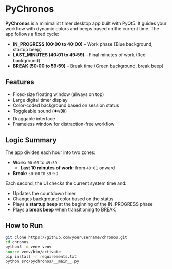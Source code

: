 # PyChronos

**PyChronos** is a minimalist timer desktop app built with PyQt5. It guides your workflow with dynamic colors and beeps based on the current time. The app follows a fixed cycle:

- **IN_PROGRESS (00:00 to 40:00)** – Work phase (Blue background, startup beep)
- **LAST_MINUTES (40:01 to 49:59)** – Final minutes of work (Red background)
- **BREAK (50:00 to 59:59)** – Break time (Green background, break beep)

## Features

- Fixed-size floating window (always on top)
- Large digital timer display
- Color-coded background based on session status
- Toggleable sound (🔊/🔇)
- Draggable interface
- Frameless window for distraction-free workflow

## Logic Summary

The app divides each hour into two zones:

- **Work:** `00:00` to `49:59`
  - **Last 10 minutes of work:** from `40:01` onward
- **Break:** `50:00` to `59:59`

Each second, the UI checks the current system time and:
- Updates the countdown timer
- Changes background color based on the status
- Plays a **startup beep** at the beginning of the IN_PROGRESS phase
- Plays a **break beep** when transitioning to BREAK

## How to Run

```bash
git clone https://github.com/yourusername/chronos.git
cd chronos
python3 -m venv venv
source venv/bin/activate
pip install -r requirements.txt
python src/pychronos/__main__.py
